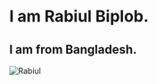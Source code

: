 # I am Rabiul Biplob.
## I am from Bangladesh.

![Rabiul](https://media.licdn.com/mpr/mpr/shrinknp_200_200/AAEAAQAAAAAAAANxAAAAJDVkZDQ1Y2FhLTAxMjgtNDczNC05Yzc3LWU3YWM1MDcyOTcxNg.jpg)

